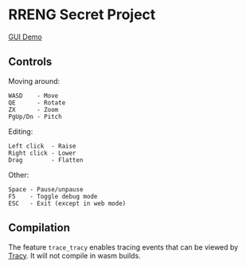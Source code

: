 RRENG Secret Project
====================

[GUI Demo](https://ejrh.github.io/rreng/gui/)

Controls
--------

Moving around:

    WASD    - Move
    QE      - Rotate 
    ZX      - Zoom
    PgUp/Dn - Pitch

Editing:

    Left click  - Raise
    Right click - Lower
    Drag        - Flatten

Other:

    Space - Pause/unpause
    F5    - Toggle debug mode
    ESC   - Exit (except in web mode)

Compilation
-----------

The feature `trace_tracy` enables tracing events that can be viewed by [Tracy](https://github.com/wolfpld/tracy).
It will not compile in wasm builds.
